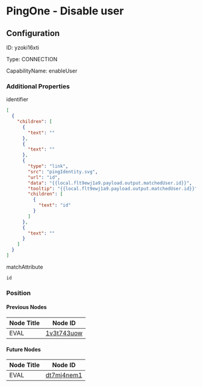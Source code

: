 # PingOne - Disable user
## Configuration
ID:  yzoki16xti

Type: CONNECTION 

CapabilityName: enableUser






### Additional Properties
identifier
```json 
[
  {
    "children": [
      {
        "text": ""
      },
      {
        "text": ""
      },
      {
        "type": "link",
        "src": "pingIdentity.svg",
        "url": "id",
        "data": "{{local.flt9ewj1a9.payload.output.matchedUser.id}}",
        "tooltip": "{{local.flt9ewj1a9.payload.output.matchedUser.id}}",
        "children": [
          {
            "text": "id"
          }
        ]
      },
      {
        "text": ""
      }
    ]
  }
]
```


matchAttribute
```string 
id
```





### Position

#### Previous Nodes
| Node Title | Node ID |
| :------------- | ------------ |
| EVAL | [1v3t743uow](./1v3t743uow.md) | 
 
 #### Future Nodes
| Node Title | Node ID |
| :------------- | ------------ |
| EVAL |[dt7mj4nem1](./dt7mj4nem1.md) | 